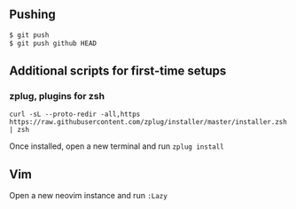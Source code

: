 ## Pushing

```sh
$ git push
$ git push github HEAD
```

## Additional scripts for first-time setups

### zplug, plugins for zsh
```
curl -sL --proto-redir -all,https https://raw.githubusercontent.com/zplug/installer/master/installer.zsh | zsh
```

Once installed, open a new terminal and run `zplug install`

## Vim
Open a new neovim instance and run `:Lazy`
